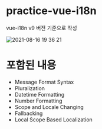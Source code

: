 # practice-vue-i18n
vue-i18n v9 버전 기준으로 작성

![2021-08-16 19 36 21](https://user-images.githubusercontent.com/8604840/129592524-1e09504e-04c6-40a1-b92c-fa3e4e1ac82d.gif)

# 포함된 내용
- Message Format Syntax
- Pluralization
- Datetime Formatting
- Number Formatting
- Scope and Locale Changing
- Fallbacking
- Local Scope Based Localization
